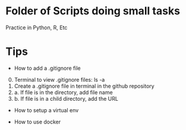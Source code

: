 # Folder of Scripts doing small tasks
 
Practice in Python, R, Etc

# Tips
- How to add a .gitignore file
0. Terminal to view .gitignore files: ls -a
1. Create a .gitignore file in terminal in the github repository
2. a. If file is in the directory, add file name
2. b. If file is in a child directory, add the URL

- How to setup a virtual env

- How to use docker



